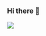 ### Hi there 👋
<img src="https://img.shields.io/badge/Android-3DDC84?style=flat-square&logo=Android&logoColor=white"/>

<!--
**Rapidshot282/Rapidshot282** is a ✨ _special_ ✨ repository because its `README.md` (this file) appears on your GitHub profile.

